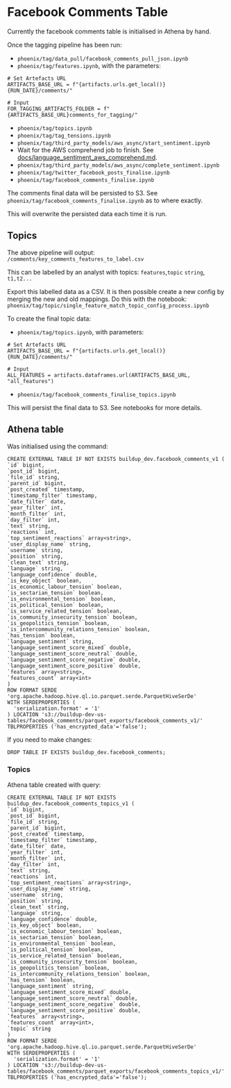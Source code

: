 # Facebook Comments Table
Currently the facebook comments table is initialised in Athena by hand.

Once the tagging pipeline has been run:
- `phoenix/tag/data_pull/facebook_comments_pull_json.ipynb`
- `phoenix/tag/features.ipynb`, with the parameters:
```
# Set Artefacts URL
ARTIFACTS_BASE_URL = f"{artifacts.urls.get_local()}{RUN_DATE}/comments/"

# Input
FOR_TAGGING_ARTIFACTS_FOLDER = f"{ARTIFACTS_BASE_URL}comments_for_tagging/"
```
- `phoenix/tag/topics.ipynb`
- `phoenix/tag/tag_tensions.ipynb`
- `phoenix/tag/third_party_models/aws_async/start_sentiment.ipynb`
- Wait for the AWS comprehend job to finish. See [docs/language_sentiment_aws_comprehend.md](docs/language_sentiment_aws_comprehend.md).
- `phoenix/tag/third_party_models/aws_async/complete_sentiment.ipynb`
- `phoenix/tag/twitter_facebook_posts_finalise.ipynb`
- `phoenix/tag/facebook_comments_finalise.ipynb`


The comments final data will be persisted to S3. See `phoenix/tag/facebook_comments_finalise.ipynb`
as to where exactly.

This will overwrite the persisted data each time it is run.

## Topics
The above pipeline will output:
`/comments/key_comments_features_to_label.csv`

This can be labelled by an analyst with topics:
`features`,`topic`
`string`, `t1,t2...`

Export this labelled data as a CSV. It is then possible create a new config by merging the new and old mappings. Do this with the notebook:
`phoenix/tag/topic/single_feature_match_topic_config_process.ipynb`


To create the final topic data:
- `phoenix/tag/topics.ipynb`, with parameters:
```
# Set Artefacts URL
ARTIFACTS_BASE_URL = f"{artifacts.urls.get_local()}{RUN_DATE}/comments/"

# Input
ALL_FEATURES = artifacts.dataframes.url(ARTIFACTS_BASE_URL, "all_features")
```
- `phoenix/tag/facebook_comments_finalise_topics.ipynb`

This will persist the final data to S3. See notebooks for more details.

## Athena table
Was initialised using the command:
```
CREATE EXTERNAL TABLE IF NOT EXISTS buildup_dev.facebook_comments_v1 (
`id` bigint,
`post_id` bigint,
`file_id` string,
`parent_id` bigint,
`post_created` timestamp,
`timestamp_filter` timestamp,
`date_filter` date,
`year_filter` int,
`month_filter` int,
`day_filter` int,
`text` string,
`reactions` int,
`top_sentiment_reactions` array<string>,
`user_display_name` string,
`username` string,
`position` string,
`clean_text` string,
`language` string,
`language_confidence` double,
`is_key_object` boolean,
`is_economic_labour_tension` boolean,
`is_sectarian_tension` boolean,
`is_environmental_tension` boolean,
`is_political_tension` boolean,
`is_service_related_tension` boolean,
`is_community_insecurity_tension` boolean,
`is_geopolitics_tension` boolean,
`is_intercommunity_relations_tension` boolean,
`has_tension` boolean,
`language_sentiment` string,
`language_sentiment_score_mixed` double,
`language_sentiment_score_neutral` double,
`language_sentiment_score_negative` double,
`language_sentiment_score_positive` double,
`features` array<string>,
`features_count` array<int>
)
ROW FORMAT SERDE 'org.apache.hadoop.hive.ql.io.parquet.serde.ParquetHiveSerDe'
WITH SERDEPROPERTIES (
  'serialization.format' = '1'
) LOCATION 's3://buildup-dev-us-tables/facebook_comments/parquet_exports/facebook_comments_v1/'
TBLPROPERTIES ('has_encrypted_data'='false');
```
If you need to make changes:
```
DROP TABLE IF EXISTS buildup_dev.facebook_comments;
```

### Topics
Athena table created with query:
```
CREATE EXTERNAL TABLE IF NOT EXISTS buildup_dev.facebook_comments_topics_v1 (
`id` bigint,
`post_id` bigint,
`file_id` string,
`parent_id` bigint,
`post_created` timestamp,
`timestamp_filter` timestamp,
`date_filter` date,
`year_filter` int,
`month_filter` int,
`day_filter` int,
`text` string,
`reactions` int,
`top_sentiment_reactions` array<string>,
`user_display_name` string,
`username` string,
`position` string,
`clean_text` string,
`language` string,
`language_confidence` double,
`is_key_object` boolean,
`is_economic_labour_tension` boolean,
`is_sectarian_tension` boolean,
`is_environmental_tension` boolean,
`is_political_tension` boolean,
`is_service_related_tension` boolean,
`is_community_insecurity_tension` boolean,
`is_geopolitics_tension` boolean,
`is_intercommunity_relations_tension` boolean,
`has_tension` boolean,
`language_sentiment` string,
`language_sentiment_score_mixed` double,
`language_sentiment_score_neutral` double,
`language_sentiment_score_negative` double,
`language_sentiment_score_positive` double,
`features` array<string>,
`features_count` array<int>,
`topic` string
)
ROW FORMAT SERDE 'org.apache.hadoop.hive.ql.io.parquet.serde.ParquetHiveSerDe'
WITH SERDEPROPERTIES (
  'serialization.format' = '1'
) LOCATION 's3://buildup-dev-us-tables/facebook_comments/parquet_exports/facebook_comments_topics_v1/'
TBLPROPERTIES ('has_encrypted_data'='false');
```
